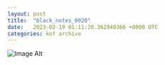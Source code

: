 ```yaml
---
layout:	post
title:	"black_notes_0020"
date:	2023-02-19 01:11:20.362940366 +0000 UTC
categories:	kof archive
---
```


![Image Alt](https://k0f.github.io/assets/black_notes_0020.png)
